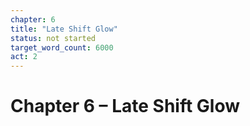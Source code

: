 ```yaml
---
chapter: 6
title: "Late Shift Glow"
status: not started
target_word_count: 6000
act: 2
---
```


# Chapter 6 – Late Shift Glow
